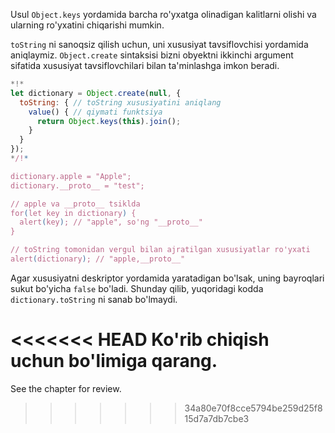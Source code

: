 
Usul `Object.keys` yordamida barcha ro'yxatga olinadigan kalitlarni olishi va ularning ro'yxatini chiqarishi mumkin.

`toString` ni sanoqsiz qilish uchun, uni xususiyat tavsiflovchisi yordamida aniqlaymiz. `Object.create` sintaksisi bizni obyektni ikkinchi argument sifatida xususiyat tavsiflovchilari bilan ta'minlashga imkon beradi.

```js run
*!*
let dictionary = Object.create(null, {
  toString: { // toString xususiyatini aniqlang
    value() { // qiymati funktsiya
      return Object.keys(this).join();
    }
  }
});
*/!*

dictionary.apple = "Apple";
dictionary.__proto__ = "test";

// apple va __proto__ tsiklda
for(let key in dictionary) {
  alert(key); // "apple", so'ng "__proto__"
}  

// toString tomonidan vergul bilan ajratilgan xususiyatlar ro'yxati
alert(dictionary); // "apple,__proto__"
```

Agar xususiyatni deskriptor yordamida yaratadigan bo'lsak, uning bayroqlari sukut bo'yicha `false` bo'ladi. Shunday qilib, yuqoridagi kodda `dictionary.toString` ni sanab bo'lmaydi.

<<<<<<< HEAD
Ko'rib chiqish uchun [](info:property-descriptors) bo'limiga qarang.
=======
See the chapter [](info:property-descriptors) for review.
>>>>>>> 34a80e70f8cce5794be259d25f815d7a7db7cbe3
